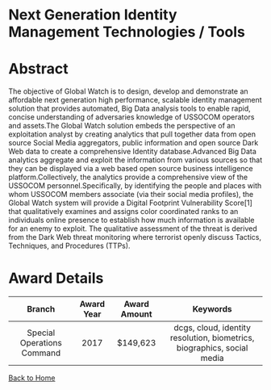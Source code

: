 
Next Generation Identity Management Technologies / Tools
========================================================

# Abstract


The objective of Global Watch is to design, develop and demonstrate an affordable next generation high performance, scalable identity management solution that provides automated, Big Data analysis tools to enable rapid, concise understanding of adversaries knowledge of USSOCOM operators and assets.The Global Watch solution embeds the perspective of an exploitation analyst by creating analytics that pull together data from open source Social Media aggregators, public information and open source Dark Web data to create a comprehensive Identity database.Advanced Big Data analytics aggregate and exploit the information from various sources so that they can be displayed via a web based open source business intelligence platform.Collectively, the analytics provide a comprehensive view of the USSOCOM personnel.Specifically, by identifying the people and places with whom USSOCOM members associate (via their social media profiles), the Global Watch system will provide a Digital Footprint Vulnerability Score[1] that qualitatively examines and assigns color coordinated ranks to an individuals online presence to establish how much information is available for an enemy to exploit. The qualitative assessment of the threat is derived from the Dark Web threat monitoring where terrorist openly discuss Tactics, Techniques, and Procedures (TTPs).  

# Award Details

|Branch|Award Year|Award Amount|Keywords|
| :---: | :---: | :---: | :---: |
|Special Operations Command|2017|$149,623|dcgs, cloud, identity resolution, biometrics, biographics, social media|
  
  


[Back to Home](https://github.com/chrischow/dod_sbir_awards#2585)
